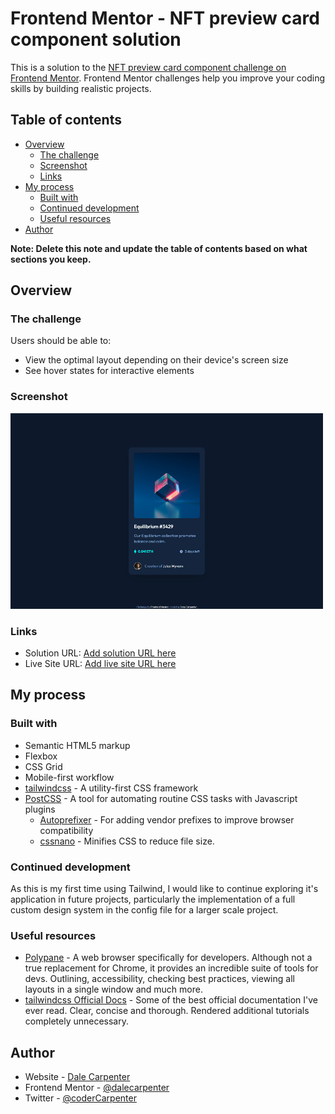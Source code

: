 # Frontend Mentor - NFT preview card component solution

This is a solution to the [NFT preview card component challenge on Frontend Mentor](https://www.frontendmentor.io/challenges/nft-preview-card-component-SbdUL_w0U). Frontend Mentor challenges help you improve your coding skills by building realistic projects.

## Table of contents

- [Overview](#overview)
  - [The challenge](#the-challenge)
  - [Screenshot](#screenshot)
  - [Links](#links)
- [My process](#my-process)
  - [Built with](#built-with)
  - [Continued development](#continued-development)
  - [Useful resources](#useful-resources)
- [Author](#author)

**Note: Delete this note and update the table of contents based on what sections you keep.**

## Overview

### The challenge

Users should be able to:

- View the optimal layout depending on their device's screen size
- See hover states for interactive elements

### Screenshot

![](public/assets/screenshot-large.png)

### Links

- Solution URL: [Add solution URL here](https://your-solution-url.com)
- Live Site URL: [Add live site URL here](https://your-live-site-url.com)

## My process

### Built with

- Semantic HTML5 markup
- Flexbox
- CSS Grid
- Mobile-first workflow
- [tailwindcss](https://tailwindcss.com/) - A utility-first CSS framework
- [PostCSS](https://postcss.org/) - A tool for automating routine CSS tasks with Javascript plugins
  - [Autoprefixer](https://github.com/postcss/autoprefixer) - For adding vendor prefixes to improve browser compatibility
  - [cssnano](https://cssnano.co/) - Minifies CSS to reduce file size.

### Continued development

As this is my first time using Tailwind, I would like to continue exploring it's application in future projects, particularly the implementation of a full custom design system in the config file for a larger scale project.

### Useful resources

- [Polypane](https://polypane.app/) - A web browser specifically for developers. Although not a true replacement for Chrome, it provides an incredible suite of tools for devs. Outlining, accessibility, checking best practices, viewing all layouts in a single window and much more.
- [tailwindcss Official Docs](https://tailwindcss.com/docs/installation) - Some of the best official documentation I've ever read. Clear, concise and thorough. Rendered additional tutorials completely unnecessary.

## Author

- Website - [Dale Carpenter](https://www.dalecarpenter.co.uk)
- Frontend Mentor - [@dalecarpenter](https://www.frontendmentor.io/profile/dalecarpenter)
- Twitter - [@coderCarpenter](https://www.twitter.com/coderCarpenter)
